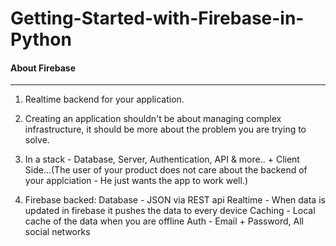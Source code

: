 # Getting-Started-with-Firebase-in-Python


#### About Firebase
-------------------


1. Realtime backend for your application.

2. Creating an application shouldn't be about managing complex infrastructure, it should be more about the problem you are trying to solve.

3. In a stack - Database, Server, Authentication, API & more.. + Client Side...(The user of your product does not care about the backend of your applciation - He just wants the app to work well.)

4. Firebase backed:
Database - JSON via REST api
Realtime - When data is updated in firebase it pushes the data to every device
Caching - Local cache of the data when you are offline
Auth - Email + Password, All social networks



####
